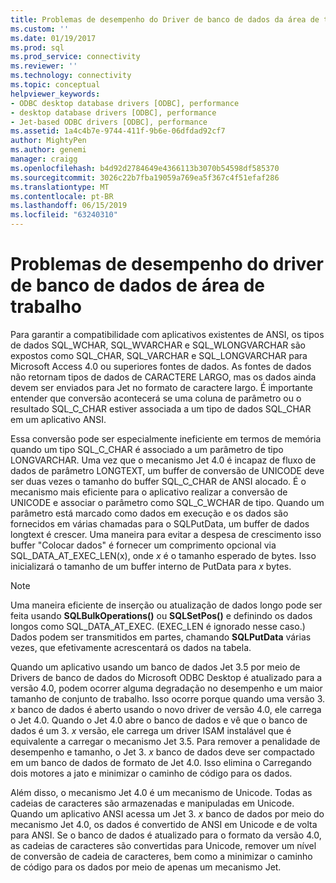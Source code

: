 ```yaml
---
title: Problemas de desempenho do Driver de banco de dados da área de trabalho | Microsoft Docs
ms.custom: ''
ms.date: 01/19/2017
ms.prod: sql
ms.prod_service: connectivity
ms.reviewer: ''
ms.technology: connectivity
ms.topic: conceptual
helpviewer_keywords:
- ODBC desktop database drivers [ODBC], performance
- desktop database drivers [ODBC], performance
- Jet-based ODBC drivers [ODBC], performance
ms.assetid: 1a4c4b7e-9744-411f-9b6e-06dfdad92cf7
author: MightyPen
ms.author: genemi
manager: craigg
ms.openlocfilehash: b4d92d2784649e4366113b3070b54598df585370
ms.sourcegitcommit: 3026c22b7fba19059a769ea5f367c4f51efaf286
ms.translationtype: MT
ms.contentlocale: pt-BR
ms.lasthandoff: 06/15/2019
ms.locfileid: "63240310"
---
```

# <a name="desktop-database-driver-performance-issues"></a>Problemas de desempenho do driver de banco de dados de área de trabalho
Para garantir a compatibilidade com aplicativos existentes de ANSI, os tipos de dados SQL_WCHAR, SQL_WVARCHAR e SQL_WLONGVARCHAR são expostos como SQL_CHAR, SQL_VARCHAR e SQL_LONGVARCHAR para Microsoft Access 4.0 ou superiores fontes de dados. As fontes de dados não retornam tipos de dados de CARACTERE LARGO, mas os dados ainda devem ser enviados para Jet no formato de caractere largo. É importante entender que conversão acontecerá se uma coluna de parâmetro ou o resultado SQL_C_CHAR estiver associada a um tipo de dados SQL_CHAR em um aplicativo ANSI.  
  
 Essa conversão pode ser especialmente ineficiente em termos de memória quando um tipo SQL_C_CHAR é associado a um parâmetro de tipo LONGVARCHAR. Uma vez que o mecanismo Jet 4.0 é incapaz de fluxo de dados de parâmetro LONGTEXT, um buffer de conversão de UNICODE deve ser duas vezes o tamanho do buffer SQL_C_CHAR de ANSI alocado. É o mecanismo mais eficiente para o aplicativo realizar a conversão de UNICODE e associar o parâmetro como SQL_C_WCHAR de tipo. Quando um parâmetro está marcado como dados em execução e os dados são fornecidos em várias chamadas para o SQLPutData, um buffer de dados longtext é crescer. Uma maneira para evitar a despesa de crescimento isso buffer "Colocar dados" é fornecer um comprimento opcional via SQL_DATA_AT_EXEC_LEN(x), onde *x* é o tamanho esperado de bytes. Isso inicializará o tamanho de um buffer interno de PutData para *x* bytes.  
  
> [!NOTE]  
>  Uma maneira eficiente de inserção ou atualização de dados longo pode ser feita usando **SQLBulkOperations()** ou **SQLSetPos()** e definindo os dados longos como SQL_DATA_AT_EXEC. (EXEC_LEN é ignorado nesse caso.) Dados podem ser transmitidos em partes, chamando **SQLPutData** várias vezes, que efetivamente acrescentará os dados na tabela.  
  
 Quando um aplicativo usando um banco de dados Jet 3.5 por meio de Drivers de banco de dados do Microsoft ODBC Desktop é atualizado para a versão 4.0, podem ocorrer alguma degradação no desempenho e um maior tamanho de conjunto de trabalho. Isso ocorre porque quando uma versão 3. *x* banco de dados é aberto usando o novo driver de versão 4.0, ele carrega o Jet 4.0. Quando o Jet 4.0 abre o banco de dados e vê que o banco de dados é um 3. *x* versão, ele carrega um driver ISAM instalável que é equivalente a carregar o mecanismo Jet 3.5. Para remover a penalidade de desempenho e tamanho, o Jet 3. *x* banco de dados deve ser compactado em um banco de dados de formato de Jet 4.0. Isso elimina o Carregando dois motores a jato e minimizar o caminho de código para os dados.  
  
 Além disso, o mecanismo Jet 4.0 é um mecanismo de Unicode. Todas as cadeias de caracteres são armazenadas e manipuladas em Unicode. Quando um aplicativo ANSI acessa um Jet 3. *x* banco de dados por meio do mecanismo Jet 4.0, os dados é convertido de ANSI em Unicode e de volta para ANSI. Se o banco de dados é atualizado para o formato da versão 4.0, as cadeias de caracteres são convertidas para Unicode, remover um nível de conversão de cadeia de caracteres, bem como a minimizar o caminho de código para os dados por meio de apenas um mecanismo Jet.
